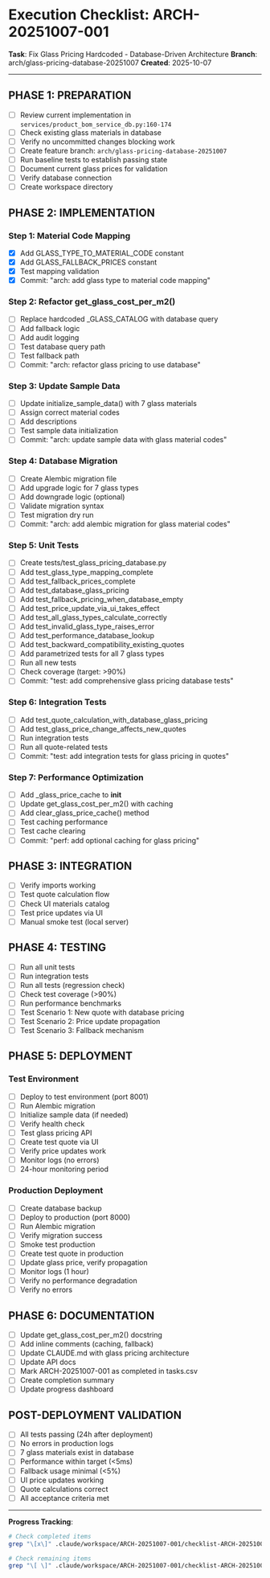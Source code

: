# Execution Checklist: ARCH-20251007-001

**Task**: Fix Glass Pricing Hardcoded - Database-Driven Architecture
**Branch**: arch/glass-pricing-database-20251007
**Created**: 2025-10-07

---

## PHASE 1: PREPARATION

- [ ] Review current implementation in `services/product_bom_service_db.py:160-174`
- [ ] Check existing glass materials in database
- [ ] Verify no uncommitted changes blocking work
- [ ] Create feature branch: `arch/glass-pricing-database-20251007`
- [ ] Run baseline tests to establish passing state
- [ ] Document current glass prices for validation
- [ ] Verify database connection
- [ ] Create workspace directory

## PHASE 2: IMPLEMENTATION

### Step 1: Material Code Mapping
- [x] Add GLASS_TYPE_TO_MATERIAL_CODE constant
- [x] Add GLASS_FALLBACK_PRICES constant
- [x] Test mapping validation
- [x] Commit: "arch: add glass type to material code mapping"

### Step 2: Refactor get_glass_cost_per_m2()
- [ ] Replace hardcoded _GLASS_CATALOG with database query
- [ ] Add fallback logic
- [ ] Add audit logging
- [ ] Test database query path
- [ ] Test fallback path
- [ ] Commit: "arch: refactor glass pricing to use database"

### Step 3: Update Sample Data
- [ ] Update initialize_sample_data() with 7 glass materials
- [ ] Assign correct material codes
- [ ] Add descriptions
- [ ] Test sample data initialization
- [ ] Commit: "arch: update sample data with glass material codes"

### Step 4: Database Migration
- [ ] Create Alembic migration file
- [ ] Add upgrade logic for 7 glass types
- [ ] Add downgrade logic (optional)
- [ ] Validate migration syntax
- [ ] Test migration dry run
- [ ] Commit: "arch: add alembic migration for glass material codes"

### Step 5: Unit Tests
- [ ] Create tests/test_glass_pricing_database.py
- [ ] Add test_glass_type_mapping_complete
- [ ] Add test_fallback_prices_complete
- [ ] Add test_database_glass_pricing
- [ ] Add test_fallback_pricing_when_database_empty
- [ ] Add test_price_update_via_ui_takes_effect
- [ ] Add test_all_glass_types_calculate_correctly
- [ ] Add test_invalid_glass_type_raises_error
- [ ] Add test_performance_database_lookup
- [ ] Add test_backward_compatibility_existing_quotes
- [ ] Add parametrized tests for all 7 glass types
- [ ] Run all new tests
- [ ] Check coverage (target: >90%)
- [ ] Commit: "test: add comprehensive glass pricing database tests"

### Step 6: Integration Tests
- [ ] Add test_quote_calculation_with_database_glass_pricing
- [ ] Add test_glass_price_change_affects_new_quotes
- [ ] Run integration tests
- [ ] Run all quote-related tests
- [ ] Commit: "test: add integration tests for glass pricing in quotes"

### Step 7: Performance Optimization
- [ ] Add _glass_price_cache to __init__
- [ ] Update get_glass_cost_per_m2() with caching
- [ ] Add clear_glass_price_cache() method
- [ ] Test caching performance
- [ ] Test cache clearing
- [ ] Commit: "perf: add optional caching for glass pricing"

## PHASE 3: INTEGRATION

- [ ] Verify imports working
- [ ] Test quote calculation flow
- [ ] Check UI materials catalog
- [ ] Test price updates via UI
- [ ] Manual smoke test (local server)

## PHASE 4: TESTING

- [ ] Run all unit tests
- [ ] Run integration tests
- [ ] Run all tests (regression check)
- [ ] Check test coverage (>90%)
- [ ] Run performance benchmarks
- [ ] Test Scenario 1: New quote with database pricing
- [ ] Test Scenario 2: Price update propagation
- [ ] Test Scenario 3: Fallback mechanism

## PHASE 5: DEPLOYMENT

### Test Environment
- [ ] Deploy to test environment (port 8001)
- [ ] Run Alembic migration
- [ ] Initialize sample data (if needed)
- [ ] Verify health check
- [ ] Test glass pricing API
- [ ] Create test quote via UI
- [ ] Verify price updates work
- [ ] Monitor logs (no errors)
- [ ] 24-hour monitoring period

### Production Deployment
- [ ] Create database backup
- [ ] Deploy to production (port 8000)
- [ ] Run Alembic migration
- [ ] Verify migration success
- [ ] Smoke test production
- [ ] Create test quote in production
- [ ] Update glass price, verify propagation
- [ ] Monitor logs (1 hour)
- [ ] Verify no performance degradation
- [ ] Verify no errors

## PHASE 6: DOCUMENTATION

- [ ] Update get_glass_cost_per_m2() docstring
- [ ] Add inline comments (caching, fallback)
- [ ] Update CLAUDE.md with glass pricing architecture
- [ ] Update API docs
- [ ] Mark ARCH-20251007-001 as completed in tasks.csv
- [ ] Create completion summary
- [ ] Update progress dashboard

## POST-DEPLOYMENT VALIDATION

- [ ] All tests passing (24h after deployment)
- [ ] No errors in production logs
- [ ] 7 glass materials exist in database
- [ ] Performance within target (<5ms)
- [ ] Fallback usage minimal (<5%)
- [ ] UI price updates working
- [ ] Quote calculations correct
- [ ] All acceptance criteria met

---

**Progress Tracking**:
```bash
# Check completed items
grep "\[x\]" .claude/workspace/ARCH-20251007-001/checklist-ARCH-20251007-001.md | wc -l

# Check remaining items
grep "\[ \]" .claude/workspace/ARCH-20251007-001/checklist-ARCH-20251007-001.md | wc -l
```
